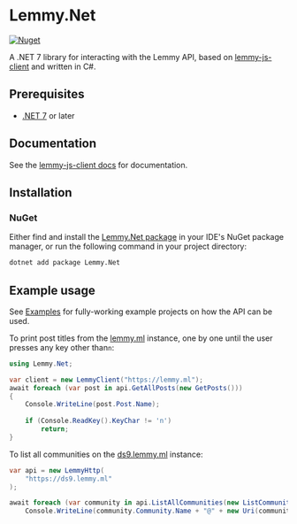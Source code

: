 # Lemmy.Net
[![Nuget](https://img.shields.io/nuget/v/Lemmy.Net)](https://www.nuget.org/packages/Lemmy.Net)

A .NET 7 library for interacting with the Lemmy API, based on [lemmy-js-client](https://github.com/LemmyNet/lemmy-js-client) and written in C#.

## Prerequisites
- [.NET 7](https://dotnet.microsoft.com/download/dotnet/7.0) or later

## Documentation
See the [lemmy-js-client docs](https://join-lemmy.org/api/classes/LemmyHttp.html) for documentation.

## Installation

### NuGet
Either find and install the [Lemmy.Net package](https://www.nuget.org/packages/Lemmy.Net) in your IDE's NuGet package manager, or run the following command in your project directory:
```sh
dotnet add package Lemmy.Net
```



## Example usage
See [Examples](Examples) for fully-working example projects on how the API can be used.

To print post titles from the [lemmy.ml](https://lemmy.ml) instance, one by one until the user presses any key other than`n`:
```cs
using Lemmy.Net;

var client = new LemmyClient("https://lemmy.ml");
await foreach (var post in api.GetAllPosts(new GetPosts()))
{
    Console.WriteLine(post.Post.Name);
    
    if (Console.ReadKey().KeyChar != 'n')
        return;
}
```

To list all communities on the [ds9.lemmy.ml](https://dev.lemmy.ml) instance:
```cs
var api = new LemmyHttp(
    "https://ds9.lemmy.ml"
);

await foreach (var community in api.ListAllCommunities(new ListCommunities()))
    Console.WriteLine(community.Community.Name + "@" + new Uri(community.Community.ActorId).Host);
```